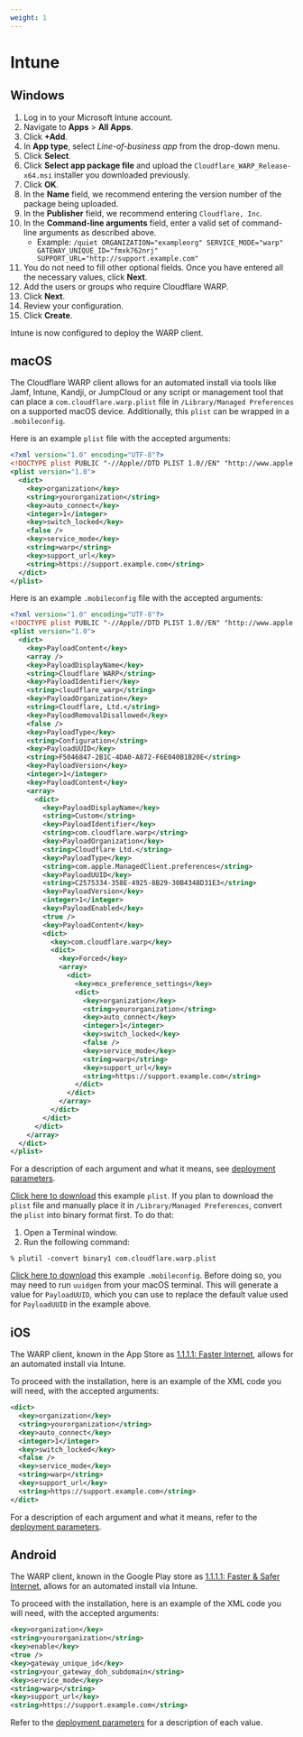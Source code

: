 ```yaml
---
weight: 1
---
```


# Intune

## Windows

1. Log in to your Microsoft Intune account.
1. Navigate to **Apps** > **All Apps**.
1. Click **+Add**.
1. In **App type**, select _Line-of-business app_ from the drop-down menu.
1. Click **Select**.
1. Click **Select app package file** and upload the `Cloudflare_WARP_Release-x64.msi` installer you downloaded previously.
1. Click **OK**.
1. In the **Name** field, we recommend entering the version number of the package being uploaded.
1. In the **Publisher** field, we recommend entering `Cloudflare, Inc`.
1. In the **Command-line arguments** field, enter a valid set of command-line arguments as described above.
   - Example: `/quiet ORGANIZATION="exampleorg" SERVICE_MODE="warp" GATEWAY_UNIQUE_ID="fmxk762nrj" SUPPORT_URL="http://support.example.com"`
1. You do not need to fill other optional fields. Once you have entered all the necessary values, click **Next**.
1. Add the users or groups who require Cloudflare WARP.
1. Click **Next**.
1. Review your configuration.
1. Click **Create**.

Intune is now configured to deploy the WARP client.

## macOS

The Cloudflare WARP client allows for an automated install via tools like Jamf, Intune, Kandji, or JumpCloud or any script or management tool that can place a `com.cloudflare.warp.plist` file in `/Library/Managed Preferences` on a supported macOS device. Additionally, this `plist` can be wrapped in a `.mobileconfig`.

Here is an example `plist` file with the accepted arguments:

```xml
<?xml version="1.0" encoding="UTF-8"?>
<!DOCTYPE plist PUBLIC "-//Apple//DTD PLIST 1.0//EN" "http://www.apple.com/DTDs/PropertyList-1.0.dtd">
<plist version="1.0">
  <dict>
    <key>organization</key>
    <string>yourorganization</string>
    <key>auto_connect</key>
    <integer>1</integer>
    <key>switch_locked</key>
    <false />
    <key>service_mode</key>
    <string>warp</string>
    <key>support_url</key>
    <string>https://support.example.com</string>
  </dict>
</plist>
```

Here is an example `.mobileconfig` file with the accepted arguments:

```xml
<?xml version="1.0" encoding="UTF-8"?>
<!DOCTYPE plist PUBLIC "-//Apple//DTD PLIST 1.0//EN" "http://www.apple.com/DTDs/PropertyList-1.0.dtd">
<plist version="1.0">
  <dict>
    <key>PayloadContent</key>
    <array />
    <key>PayloadDisplayName</key>
    <string>Cloudflare WARP</string>
    <key>PayloadIdentifier</key>
    <string>cloudflare_warp</string>
    <key>PayloadOrganization</key>
    <string>Cloudflare, Ltd.</string>
    <key>PayloadRemovalDisallowed</key>
    <false />
    <key>PayloadType</key>
    <string>Configuration</string>
    <key>PayloadUUID</key>
    <string>F5046847-2B1C-4DA0-A872-F6E040B1B20E</string>
    <key>PayloadVersion</key>
    <integer>1</integer>
    <key>PayloadContent</key>
    <array>
      <dict>
        <key>PayloadDisplayName</key>
        <string>Custom</string>
        <key>PayloadIdentifier</key>
        <string>com.cloudflare.warp</string>
        <key>PayloadOrganization</key>
        <string>Cloudflare Ltd.</string>
        <key>PayloadType</key>
        <string>com.apple.ManagedClient.preferences</string>
        <key>PayloadUUID</key>
        <string>C2575334-358E-4925-8B29-30B4348D31E3</string>
        <key>PayloadVersion</key>
        <integer>1</integer>
        <key>PayloadEnabled</key>
        <true />
        <key>PayloadContent</key>
        <dict>
          <key>com.cloudflare.warp</key>
          <dict>
            <key>Forced</key>
            <array>
              <dict>
                <key>mcx_preference_settings</key>
                <dict>
                  <key>organization</key>
                  <string>yourorganization</string>
                  <key>auto_connect</key>
                  <integer>1</integer>
                  <key>switch_locked</key>
                  <false />
                  <key>service_mode</key>
                  <string>warp</string>
                  <key>support_url</key>
                  <string>https://support.example.com</string>
                </dict>
              </dict>
            </array>
          </dict>
        </dict>
      </dict>
    </array>
  </dict>
</plist>
```

For a description of each argument and what it means, see [deployment parameters](/connections/connect-devices/warp/deployment/mdm-deployment/parameters).

[Click here to download](../../../../../static/documentation/connections/com.cloudflare.warp.plist) this example `plist`. If you plan to download the `plist` file and manually place it in `/Library/Managed Preferences`, convert the `plist` into binary format first. To do that:

1. Open a Terminal window.
2. Run the following command:

```
% plutil -convert binary1 com.cloudflare.warp.plist
```

[Click here to download](../../../../../static/documentation/connections/CloudflareWARP.mobileconfig) this example `.mobileconfig`. Before doing so, you may need to run `uuidgen` from your macOS terminal. This will generate a value for `PayloadUUID`, which you can use to replace the default value used for `PayloadUUID` in the example above.

## iOS

The WARP client, known in the App Store as [1.1.1.1: Faster Internet](https://apps.apple.com/us/app/1-1-1-1-faster-internet/id1423538627), allows for an automated install via Intune.

To proceed with the installation, here is an example of the XML code you will need, with the accepted arguments:

```xml
<dict>
  <key>organization</key>
  <string>yourorganization</string>
  <key>auto_connect</key>
  <integer>1</integer>
  <key>switch_locked</key>
  <false />
  <key>service_mode</key>
  <string>warp</string>
  <key>support_url</key>
  <string>https://support.example.com</string>
</dict>
```

For a description of each argument and what it means, refer to the [deployment parameters](/connections/connect-devices/warp/deployment/mdm-deployment/parameters).

## Android

The WARP client, known in the Google Play store as [1.1.1.1: Faster & Safer Internet](https://play.google.com/store/apps/details?id=com.cloudflare.onedotonedotonedotone&hl=en&gl=US), allows for an automated install via Intune.

To proceed with the installation, here is an example of the XML code you will need, with the accepted arguments:

```xml
<key>organization</key>
<string>yourorganization</string>
<key>enable</key>
<true />
<key>gateway_unique_id</key>
<string>your_gateway_doh_subdomain</string>
<key>service_mode</key>
<string>warp</string>
<key>support_url</key>
<string>https://support.example.com</string>
```

Refer to the [deployment parameters](/connections/connect-devices/warp/deployment/mdm-deployment/parameters) for a description of each value.
